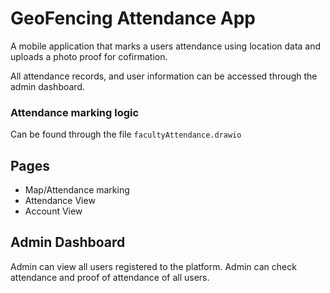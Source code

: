 # GeoFencing Attendance App

A mobile application that marks a users attendance using location data and uploads a photo proof for cofirmation.

All attendance records, and user information can be accessed through the admin dashboard.

### Attendance marking logic

Can be found through the file `facultyAttendance.drawio`

## Pages

- Map/Attendance marking
- Attendance View
- Account View

## Admin Dashboard

Admin can view all users registered to the platform.
Admin can check attendance and proof of attendance of all users.
